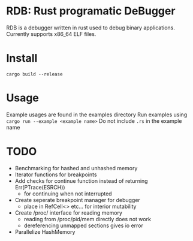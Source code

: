 # RDB: Rust programatic DeBugger

RDB is a debugger written in rust used to debug binary applications.
Currently supports x86_64 ELF files.

# Install
```cargo build --release```

# Usage
Example usages are found in the examples directory
Run examples using ```cargo run --example <example name>```
Do not include ```.rs``` in the example name

# TODO
- Benchmarking for hashed and unhashed memory
- Iterator functions for breakpoints
- Add checks for continue function instead of returning Err(PTrace(ESRCH))
    - for continuing when not interrupted
- Create seperate breakpoint manager for debugger
    - place in RefCell<> etc... for interior mutability
- Create /proc/ interface for reading memory
    - reading from /proc/pid/mem directly does not work
    - dereferencing unmapped sections gives io error
- Parallelize HashMemory


